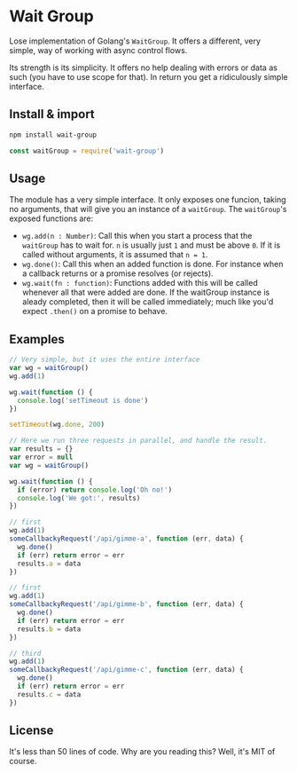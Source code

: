 # Wait Group

Lose implementation of Golang's `WaitGroup`. It offers a different, very simple, way of working with async control flows.

Its strength is its simplicity. It offers no help dealing with errors or data as such (you have to use scope for that). In return you get a ridiculously simple interface.

## Install & import
```sh
npm install wait-group
```

```js
const waitGroup = require('wait-group')
```

## Usage

The module has a very simple interface. It only exposes one funcion, taking no arguments, that will give you an instance of a `waitGroup`. The `waitGroup`'s exposed functions are:

- `wg.add(n : Number)`: Call this when you start a process that the `waitGroup`
  has to wait for. `n` is usually just `1` and must be above `0`. If it is
  called without arguments, it is assumed that `n = 1`.
- `wg.done()`: Call this when an added function is done. For instance when a
  callback returns or a promise resolves (or rejects).
- `wg.wait(fn : function)`: Functions added with this will be called whenever
  all that were added are done. If the waitGroup instance is aleady completed,
  then it will be called immediately; much like you'd expect `.then()` on a
  promise to behave.

## Examples

```js
// Very simple, but it uses the entire interface
var wg = waitGroup()
wg.add(1)

wg.wait(function () {
  console.log('setTimeout is done')
})

setTimeout(wg.done, 200)
```

```js
// Here we run three requests in parallel, and handle the result.
var results = {}
var error = null
var wg = waitGroup()

wg.wait(function () {
  if (error) return console.log('Oh no!')
  console.log('We got:', results)
})

// first
wg.add(1)
someCallbackyRequest('/api/gimme-a', function (err, data) {
  wg.done()
  if (err) return error = err
  results.a = data
})

// first
wg.add(1)
someCallbackyRequest('/api/gimme-b', function (err, data) {
  wg.done()
  if (err) return error = err
  results.b = data
})

// third
wg.add(1)
someCallbackyRequest('/api/gimme-c', function (err, data) {
  wg.done()
  if (err) return error = err
  results.c = data
})
```

## License

It's less than 50 lines of code. Why are you reading this? Well, it's MIT of course.

